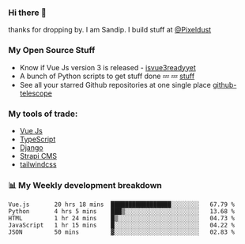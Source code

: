 ### Hi there 👋

thanks for dropping by.
I am Sandip. I build stuff at [@Pixeldust](github.com/pixeldust-in/)

###  **My Open Source Stuff**

 - Know if Vue Js version 3 is released -  [isvue3readyyet](https://github.com/sandiprb/isvue3readyyet)
 - A bunch of Python scripts to get stuff done 💤 💤 [stuff](https://github.com/sandiprb/stuff)
 - See all your starred Github repositories at one single place [github-telescope](https://github.com/sandiprb/github-telescope)



###  **My tools of trade:**
 - [Vue Js](https://github.com/vuejs/vue/)
 - [TypeScript](https://github.com/microsoft/TypeScript)
 - [Django](github.com/django/django)
 - [Strapi CMS](github.com/strapi/strapi)
 - [tailwindcss](https://github.com/tailwindlabs/tailwindcss)


###  📊 **My Weekly development breakdown**
<!--START_SECTION:waka-->
```text
Vue.js       20 hrs 18 mins  █████████████████░░░░░░░░   67.79 % 
Python       4 hrs 5 mins    ███▒░░░░░░░░░░░░░░░░░░░░░   13.68 % 
HTML         1 hr 24 mins    █▒░░░░░░░░░░░░░░░░░░░░░░░   04.73 % 
JavaScript   1 hr 15 mins    █░░░░░░░░░░░░░░░░░░░░░░░░   04.22 % 
JSON         50 mins         ▓░░░░░░░░░░░░░░░░░░░░░░░░   02.83 % 
```
<!--END_SECTION:waka-->
